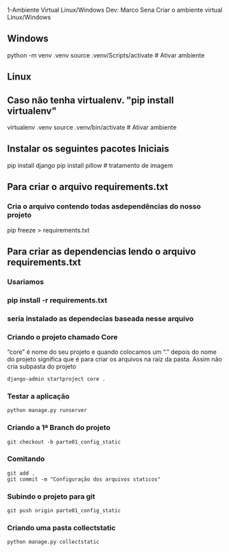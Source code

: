 1-Ambiente Virtual Linux/Windows
Dev: Marco Sena
Criar o ambiente virtual Linux/Windows

## Windows

python -m venv .venv
source .venv/Scripts/activate # Ativar ambiente

## Linux  

## Caso não tenha virtualenv. "pip install virtualenv"

virtualenv .venv
source .venv/bin/activate # Ativar ambiente

## Instalar os seguintes pacotes Iniciais

pip install django
pip install pillow # tratamento de imagem

## Para criar o arquivo requirements.txt

### Cria o arquivo contendo todas asdependências do nosso projeto

pip freeze > requirements.txt

## Para criar as dependencias lendo o arquivo requirements.txt

### Usariamos

### pip install -r requirements.txt

### seria instalado as dependecias baseada nesse arquivo  

### Criando o projeto chamado Core

“core” é nome do seu projeto e quando colocamos um “.” depois do nome do projeto significa que é para criar os arquivos na raiz da pasta. Assim não cria subpasta do projeto

```
django-admin startproject core .
```

### Testar a aplicação

```
python manage.py runserver
```

### Criando a 1ª Branch do projeto

```
git checkout -b parte01_config_static

```

### Comitando

```
git add .
git commit -m "Configuração dos arquivos staticos" 

```

### Subindo o projeto para git

```
git push origin parte01_config_static

```

### Criando uma pasta collectstatic

 ```
python manage.py collectstatic  
 ```

